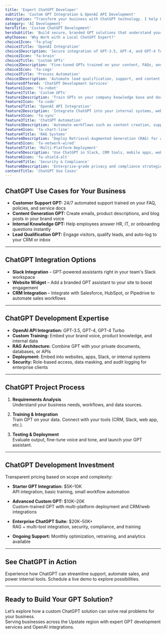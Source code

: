 ```yaml
---
title: 'Expert ChatGPT Developer'
subtitle: 'Custom GPT Integration & OpenAI API Development'
description: "Transform your business with ChatGPT technology. I help Greenville companies leverage OpenAI's tools through custom GPTs, secure integrations, and intelligent automation."
category: 'AI Development'
heroTitle: 'Custom ChatGPT Development'
heroSubtitle: 'Build secure, branded GPT solutions that understand your business.'
whyChoose: 'Why Work with a Local ChatGPT Expert?'
choice1Icon: 'fa-plug'
choice1Title: 'OpenAI Integration'
choice1Description: 'Secure integration of GPT-3.5, GPT-4, and GPT-4 Turbo into your workflows and apps.'
choice2Icon: 'fa-brain'
choice2Title: 'Custom GPTs'
choice2Description: 'Fine-tuned GPTs trained on your content, FAQs, and business data.'
choice3Icon: 'fa-cogs'
choice3Title: 'Process Automation'
choice3Description: 'Automate lead qualification, support, and content generation with GPT-based tools.'
featuresOffered: 'ChatGPT Development Services'
feature1Icon: 'fa-robot'
feature1Title: 'Custom GPTs'
feature1Description: 'Train GPTs on your company knowledge base and documentation to provide branded, intelligent responses.'
feature2Icon: 'fa-code'
feature2Title: 'OpenAI API Integration'
feature2Description: 'Integrate ChatGPT into your internal systems, websites, apps, or third-party tools.'
feature3Icon: 'fa-sync'
feature3Title: 'ChatGPT Automation'
feature3Description: 'Automate workflows such as content creation, support, and internal Q&A systems using ChatGPT.'
feature4Icon: 'fa-chart-line'
feature4Title: 'RAG Systems'
feature4Description: 'Deploy Retrieval-Augmented Generation (RAG) for access to your real-time or private datasets.'
feature5Icon: 'fa-network-wired'
feature5Title: 'Multi-Platform Deployment'
feature5Description: 'Use ChatGPT in Slack, CRM tools, mobile apps, websites, or internal portals.'
feature6Icon: 'fa-shield-alt'
feature6Title: 'Security & Compliance'
feature6Description: 'Enterprise-grade privacy and compliance strategies for safe GPT deployments.'
contentTitle: 'ChatGPT Use Cases'
---
```


## ChatGPT Use Cases for Your Business

- **Customer Support GPT:** 24/7 automated support trained on your FAQ, policies, and service docs
- **Content Generation GPT:** Create emails, product descriptions, and blog posts in your brand voice
- **Internal Knowledge GPT:** Help employees answer HR, IT, or onboarding questions instantly
- **Lead Qualification GPT:** Engage visitors, qualify leads, and auto-log to your CRM or inbox

---

## ChatGPT Integration Options

- **Slack Integration** – GPT-powered assistants right in your team's Slack workspace
- **Website Widget** – Add a branded GPT assistant to your site to boost engagement
- **CRM Integration** – Integrate with Salesforce, HubSpot, or Pipedrive to automate sales workflows

---

## ChatGPT Development Expertise

- **OpenAI API Integration:** GPT-3.5, GPT-4, GPT-4 Turbo
- **Custom Training:** Embed your brand voice, product knowledge, and internal data
- **RAG Architecture:** Combine GPT with your private documents, databases, or APIs
- **Deployment:** Embed into websites, apps, Slack, or internal systems
- **Security:** Role-based access, data masking, and audit logging for enterprise clients

---

## ChatGPT Project Process

1. **Requirements Analysis**  
   Understand your business needs, workflows, and data sources.

2. **Training & Integration**  
   Train GPT on your data. Connect with your tools (CRM, Slack, web app, etc.).

3. **Testing & Deployment**  
   Evaluate output, fine-tune voice and tone, and launch your GPT assistant.

---

## ChatGPT Development Investment

Transparent pricing based on scope and complexity:

- **Starter GPT Integration:** $5K–10K  
  API integration, basic training, small workflow automation

- **Advanced Custom GPT:** $10K–20K  
  Custom-trained GPT with multi-platform deployment and CRM/web integrations

- **Enterprise ChatGPT Suite:** $20K–50K+  
  RAG + multi-tool integration, security, compliance, and training

- **Ongoing Support:** Monthly optimization, retraining, and analytics available

---

## See ChatGPT in Action

Experience how ChatGPT can streamline support, automate sales, and power internal tools. Schedule a live demo to explore possibilities.

---

## Ready to Build Your GPT Solution?

Let’s explore how a custom ChatGPT solution can solve real problems for your business.  
Serving businesses across the Upstate region with expert GPT development services and OpenAI integrations.
